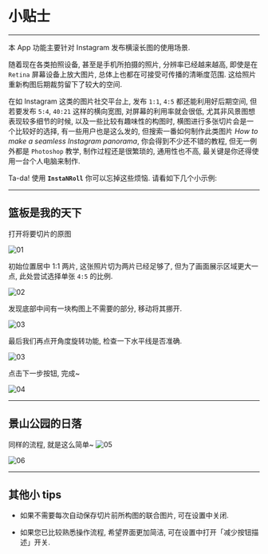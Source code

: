# 小贴士

---

本 App 功能主要针对 Instagram 发布横滚长图的使用场景.

随着现在各类拍照设备, 甚至是手机所拍摄的照片, 分辨率已经越来越高, 即使是在 `Retina` 屏幕设备上放大图片, 总体上也都在可接受可传播的清晰度范围. 这给照片重新构图后期裁剪留下了较大的空间.

在如 Instagram 这类的图片社交平台上, 发布 `1:1`, `4:5` 都还能利用好后期空间, 但若要发布 `5:4`, `40:21` 这样的横向宽图, 对屏幕的利用率就会很低, 尤其非风景图想表现较多细节的时候, 以及一些比较有趣味性的构图时, 横图进行多张切片会是一个比较好的选择, 有一些用户也是这么发的, 但搜索一番如何制作此类图片 *How to make a seamless Instagram panorama*, 你会得到不少还不错的教程, 但无一例外都是 `Photoshop` 教学, 制作过程还是很繁琐的, 通用性也不高, 最关键是你还得使用一台个人电脑来制作.

Ta-da! 使用 **`InstaNRoll`** 你可以忘掉这些烦恼. 请看如下几个小示例:

--- 
## 篮板是我的天下
打开将要切片的原图

![01](https://gifshelf.github.io/ac_project/app/iOS/InstaNRoll/tips/tip_01/images/IMG_9385.jpg)

初始位置居中 1:1 两片, 这张照片切为两片已经足够了, 但为了画面展示区域更大一点, 此处尝试选择单张 `4:5` 的比例.

![02](https://gifshelf.github.io/ac_project/app/iOS/InstaNRoll/tips/tip_01/images/IMG_9393.jpg)

发现底部中间有一块构图上不需要的部分, 移动将其挪开.

![03](https://gifshelf.github.io/ac_project/app/iOS/InstaNRoll/tips/tip_01/images/IMG_9387.jpg)

最后我们再点开角度旋转功能, 检查一下水平线是否准确. 

![03](https://gifshelf.github.io/ac_project/app/iOS/InstaNRoll/tips/tip_01/images/IMG_9398.jpg)

点击下一步按钮, 完成~

![04](https://gifshelf.github.io/ac_project/app/iOS/InstaNRoll/tips/tip_01/images/IMB_A7uiS6.GIF)


--- 

## 景山公园的日落

同样的流程, 就是这么简单~ 
![05](https://gifshelf.github.io/ac_project/app/iOS/InstaNRoll/tips/tip_01/images/IMG_184.jpg)

![06](https://gifshelf.github.io/ac_project/app/iOS/InstaNRoll/tips/tip_01/images/IMB_keQWyv.GIF)

---

## 其他小 tips

- 如果不需要每次自动保存切片前所构图的联合图片, 可在设置中关闭.

- 如果您已比较熟悉操作流程, 希望界面更加简洁, 可在设置中打开「减少按钮描述」开关.



